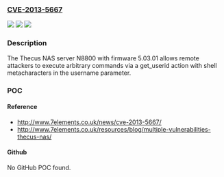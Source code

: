 ### [CVE-2013-5667](https://cve.mitre.org/cgi-bin/cvename.cgi?name=CVE-2013-5667)
![](https://img.shields.io/static/v1?label=Product&message=n%2Fa&color=blue)
![](https://img.shields.io/static/v1?label=Version&message=n%2Fa&color=blue)
![](https://img.shields.io/static/v1?label=Vulnerability&message=n%2Fa&color=brighgreen)

### Description

The Thecus NAS server N8800 with firmware 5.03.01 allows remote attackers to execute arbitrary commands via a get_userid action with shell metacharacters in the username parameter.

### POC

#### Reference
- http://www.7elements.co.uk/news/cve-2013-5667/
- http://www.7elements.co.uk/resources/blog/multiple-vulnerabilities-thecus-nas/

#### Github
No GitHub POC found.

